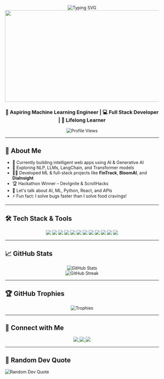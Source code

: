 <div align="center">
  <img src="https://readme-typing-svg.herokuapp.com?font=Architects+Daughter&color=7AF79A&size=30&lines=Hey!+I'm+Akash!;AI+Enthusiast+%7C+Full+Stack+Developer;ML+Explorer+%7C+Hackathon+Winner;Welcome+to+my+GitHub+Profile!" alt="Typing SVG" />
</div>

<div align="center">
  <img src="https://media.giphy.com/media/dWesBcTLavkZuG35MI/giphy.gif" width="600" height="300"/>
</div>

<h3 align="center">🚀 Aspiring Machine Learning Engineer | 💻 Full Stack Developer | 🌱 Lifelong Learner</h3>

<p align="center">
  <img src="https://komarev.com/ghpvc/?username=TechWithAkash&label=Profile%20Views&color=0e75b6&style=flat" alt="Profile Views" />
</p>

---

## 🧠 About Me

- 🔭 Currently building intelligent web apps using AI & Generative AI
- 🌱 Exploring NLP, LLMs, LangChain, and Transformer models
- 👨‍💻 Developed ML & full-stack projects like **FinTrack**, **BloomAI**, and **DiaInsight**
- 🏆 Hackathon Winner – DevIgnite & ScrollHacks
- 💬 Let's talk about AI, ML, Python, React, and APIs
- ⚡ Fun fact: I solve bugs faster than I solve food cravings!

---

## 🛠️ Tech Stack & Tools

<p align="center">
  <img src="https://img.shields.io/badge/Python-3776AB?style=for-the-badge&logo=python&logoColor=white"/>
  <img src="https://img.shields.io/badge/TensorFlow-FF6F00?style=for-the-badge&logo=tensorflow&logoColor=white"/>
  <img src="https://img.shields.io/badge/Scikit--Learn-F7931E?style=for-the-badge&logo=scikit-learn&logoColor=white"/>
  <img src="https://img.shields.io/badge/Flask-000000?style=for-the-badge&logo=flask&logoColor=white"/>
  <img src="https://img.shields.io/badge/Node.js-339933?style=for-the-badge&logo=node.js&logoColor=white"/>
  <img src="https://img.shields.io/badge/React-61DAFB?style=for-the-badge&logo=react&logoColor=black"/>
  <img src="https://img.shields.io/badge/Next.js-000000?style=for-the-badge&logo=nextdotjs&logoColor=white"/>
  <img src="https://img.shields.io/badge/MongoDB-47A248?style=for-the-badge&logo=mongodb&logoColor=white"/>
  <img src="https://img.shields.io/badge/MySQL-4479A1?style=for-the-badge&logo=mysql&logoColor=white"/>
  <img src="https://img.shields.io/badge/Docker-2496ED?style=for-the-badge&logo=docker&logoColor=white"/>
  <img src="https://img.shields.io/badge/GitHub_Actions-2088FF?style=for-the-badge&logo=github-actions&logoColor=white"/>
  <img src="https://img.shields.io/badge/JavaScript-F7DF1E?style=for-the-badge&logo=javascript&logoColor=black"/>
</p>

---

## 📈 GitHub Stats

<p align="center">
  <img src="https://github-readme-stats.vercel.app/api?username=TechWithAkash&show_icons=true&theme=radical" alt="GitHub Stats"/>
  <br/>
  <img src="https://github-readme-streak-stats.herokuapp.com/?user=TechWithAkash&theme=radical" alt="GitHub Streak"/>
</p>

---

## 🏆 GitHub Trophies

<p align="center">
  <img src="https://github-profile-trophy.vercel.app/?username=TechWithAkash&theme=darkhub&no-frame=true&row=1&column=7" alt="Trophies"/>
</p>

---

## 🤝 Connect with Me

<p align="center">
  <a href="https://linkedin.com/in/akashvishwakarma2004" target="_blank">
    <img src="https://img.shields.io/badge/LinkedIn-0077B5?style=for-the-badge&logo=linkedin&logoColor=white"/>
  </a>
  <a href="https://twitter.com/AKASHVISHW64779" target="_blank">
    <img src="https://img.shields.io/badge/Twitter-1DA1F2?style=for-the-badge&logo=twitter&logoColor=white"/>
  </a>
  <a href="https://github.com/TechWithAkash" target="_blank">
    <img src="https://img.shields.io/badge/GitHub-100000?style=for-the-badge&logo=github&logoColor=white"/>
  </a>
</p>

---

## 💬 Random Dev Quote

![Random Dev Quote](https://quotes-github-readme.vercel.app/api?type=horizontal&theme=radical)
